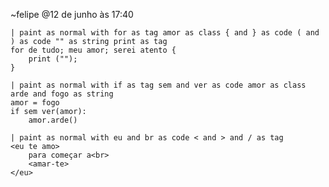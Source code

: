 ~felipe
@12 de junho às 17:40

	| paint as normal with for as tag amor as class { and } as code ( and ) as code "" as string print as tag
	for de tudo; meu amor; serei atento {
		print ("");
	}

	| paint as normal with if as tag sem and ver as code amor as class arde and fogo as string
	amor = fogo
	if sem ver(amor):
		amor.arde()

	| paint as normal with eu and br as code < and > and / as tag
	<eu te amo>
		para começar a<br>
		<amar-te>
	</eu>
